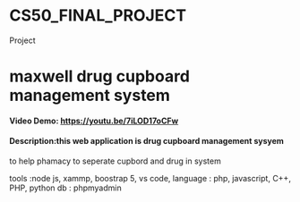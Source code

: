 # CS50_FINAL_PROJECT
Project
# maxwell drug cupboard management system
#### Video Demo:  <https://youtu.be/7iLOD17oCFw>
#### Description:this web application is drug cupboard management sysyem 
to help phamacy to seperate cupbord and drug in system

tools :node js, xammp, boostrap 5, vs code, 
language : php, javascript, C++, PHP, python
db : phpmyadmin


